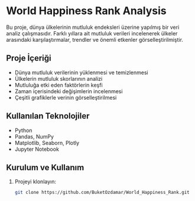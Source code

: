 # World Happiness Rank Analysis

Bu proje, dünya ülkelerinin mutluluk endeksleri üzerine yapılmış bir veri analiz çalışmasıdır. Farklı yıllara ait mutluluk verileri incelenerek ülkeler arasındaki karşılaştırmalar, trendler ve önemli etkenler görselleştirilmiştir.

## Proje İçeriği

- Dünya mutluluk verilerinin yüklenmesi ve temizlenmesi  
- Ülkelerin mutluluk skorlarının analizi  
- Mutluluğa etki eden faktörlerin keşfi  
- Zaman içerisindeki değişimlerin incelenmesi  
- Çeşitli grafiklerle verinin görselleştirilmesi

## Kullanılan Teknolojiler

- Python  
- Pandas, NumPy  
- Matplotlib, Seaborn, Plotly  
- Jupyter Notebook

## Kurulum ve Kullanım

1. Projeyi klonlayın:  
   ```bash
   git clone https://github.com/BuketOzdamar/World_Happiness_Rank.git
